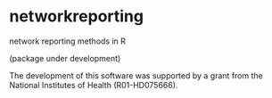 networkreporting
================

network reporting methods in R

(package under development)

The development of this software was supported by a grant from the National Institutes of Health (R01-HD075666).
